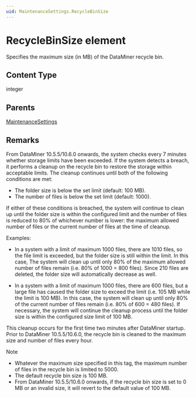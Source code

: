 ```yaml
---
uid: MaintenanceSettings.RecycleBinSize
---
```


# RecycleBinSize element

Specifies the maximum size (in MB) of the DataMiner recycle bin.

## Content Type

integer

## Parents

[MaintenanceSettings](xref:MaintenanceSettings)

## Remarks

From DataMiner 10.5.5/10.6.0 onwards<!--RN 40565-->, the system checks every 7 minutes whether storage limits have been exceeded. If the system detects a breach, it performs a cleanup on the recycle bin to restore the storage within acceptable limits. The cleanup continues until both of the following conditions are met:

- The folder size is below the set limit (default: 100 MB).
- The number of files is below the set limit (default: 1000).

If either of these conditions is breached, the system will continue to clean up until the folder size is within the configured limit and the number of files is reduced to 80% of whichever number is lower: the maximum allowed number of files or the current number of files at the time of cleanup.

Examples:

- In a system with a limit of maximum 1000 files, there are 1010 files, so the file limit is exceeded, but the folder size is still within the limit. In this case, The system will clean up until only 80% of the maximum allowed number of files remain (i.e. 80% of 1000 = 800 files). Since 210 files are deleted, the folder size will automatically decrease as well.

- In a system with a limit of maximum 1000 files, there are 600 files, but a large file has caused the folder size to exceed the limit (i.e. 105 MB while the limit is 100 MB). In this case, the system will clean up until only 80% of the current number of files remain (i.e. 80% of 600 = 480 files). If necessary, the system will continue the cleanup process until the folder size is within the configured size limit of 100 MB.

This cleanup occurs for the first time two minutes after DataMiner startup. Prior to DataMiner 10.5.5/10.6.0, the recycle bin is cleaned to the maximum size and number of files every hour.

> [!NOTE]
>
> - Whatever the maximum size specified in this tag, the maximum number of files in the recycle bin is limited to 5000.
> - The default recycle bin size is 100 MB.
> - From DataMiner 10.5.5/10.6.0 onwards<!--RN 40565-->, if the recycle bin size is set to 0 MB or an invalid size, it will revert to the default value of 100 MB.
